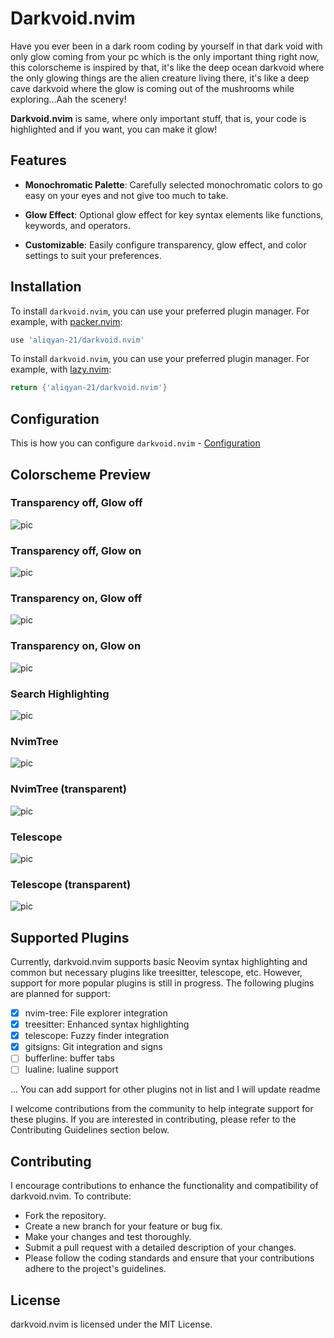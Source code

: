 # Darkvoid.nvim

Have you ever been in a dark room coding by yourself in that dark void with only glow coming from your pc which is the 
only important thing right now, this colorscheme is inspired by that, it's like the deep ocean darkvoid where the only glowing things 
are the alien creature living there, it's like a deep cave darkvoid where the glow is coming 
out of the mushrooms while exploring...Aah the scenery!

**Darkvoid.nvim** is same, where only important stuff, that is, your code is highlighted and if you want, you can make it glow!

## Features

- **Monochromatic Palette**: Carefully selected monochromatic colors to go easy on your eyes and not give too much to take.

- **Glow Effect**: Optional glow effect for key syntax elements like functions, keywords, and operators.

- **Customizable**: Easily configure transparency, glow effect, and color settings to suit your preferences.

## Installation

To install `darkvoid.nvim`, you can use your preferred plugin manager. For example, with [packer.nvim](https://github.com/wbthomason/packer.nvim):

```lua
use 'aliqyan-21/darkvoid.nvim'
```


To install `darkvoid.nvim`, you can use your preferred plugin manager. For example, with [lazy.nvim](https://github.com/folke/lazy.nvim):

```lua
return {'aliqyan-21/darkvoid.nvim'}
```

## Configuration
This is how you can configure `darkvoid.nvim` - [Configuration](config.md) 

## Colorscheme Preview

### Transparency off, Glow off 
![pic](preview/tfgf.png) 

### Transparency off, Glow on 
![pic](preview/tfgt.png) 

### Transparency on, Glow off 
![pic](preview/ttgf.png) 

### Transparency on, Glow on 
![pic](preview/ttgt.png) 

### Search Highlighting
![pic](preview/search_highlighting.png) 

### NvimTree
![pic](preview/nvimtree(tf).png) 

### NvimTree (transparent)
![pic](preview/nvimtree(tt).png) 

### Telescope
![pic](preview/telescope(tf).png) 

### Telescope (transparent)
![pic](preview/telescope(tt).png) 

## Supported Plugins
Currently, darkvoid.nvim supports basic Neovim syntax highlighting and common but necessary plugins like treesitter, telescope, etc. 
However, support for more popular plugins is still in progress. The following plugins are planned for support:

- [x] nvim-tree: File explorer integration
- [x] treesitter: Enhanced syntax highlighting
- [x] telescope: Fuzzy finder integration
- [x] gitsigns: Git integration and signs
- [ ] bufferline: buffer tabs
- [ ] lualine: lualine support

... You can add support for other plugins not in list and I will update readme

I welcome contributions from the community to help integrate support for these plugins. If you are interested in contributing, please refer to the Contributing Guidelines section below.

## Contributing

I encourage contributions to enhance the functionality and compatibility of darkvoid.nvim. To contribute:

- Fork the repository.
- Create a new branch for your feature or bug fix.
- Make your changes and test thoroughly.
- Submit a pull request with a detailed description of your changes.
- Please follow the coding standards and ensure that your contributions adhere to the project's guidelines.

## License

darkvoid.nvim is licensed under the MIT License.
